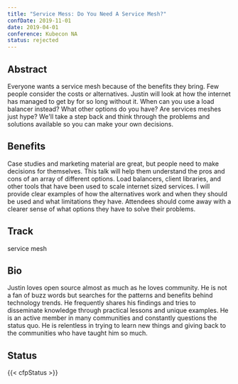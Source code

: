 ```yaml
---
title: "Service Mess: Do You Need A Service Mesh?"
confDate: 2019-11-01
date: 2019-04-01
conference: Kubecon NA
status: rejected
---
```


## Abstract
Everyone wants a service mesh because of the benefits they bring. Few people consider the costs or alternatives. Justin will look at how the internet has managed to get by for so long without it. When can you use a load balancer instead? What other options do you have? Are services meshes just hype? We'll take a step back and think through the problems and solutions available so you can make your own decisions.

## Benefits
Case studies and marketing material are great, but people need to make decisions for themselves. This talk will help them understand the pros and cons of an array of different options. Load balancers, client libraries, and other tools that have been used to scale internet sized services.
I will provide clear examples of how the alternatives work and when they should be used and what limitations they have. Attendees should come away with a clearer sense of what options they have to solve their problems.

## Track
service mesh

## Bio
Justin loves open source almost as much as he loves community. He is not a fan of buzz words but searches for the patterns and benefits behind technology trends. He frequently shares his findings and tries to disseminate knowledge through practical lessons and unique examples. He is an active member in many communities and constantly questions the status quo. He is relentless in trying to learn new things and giving back to the communities who have taught him so much.

## Status
{{< cfpStatus >}}
